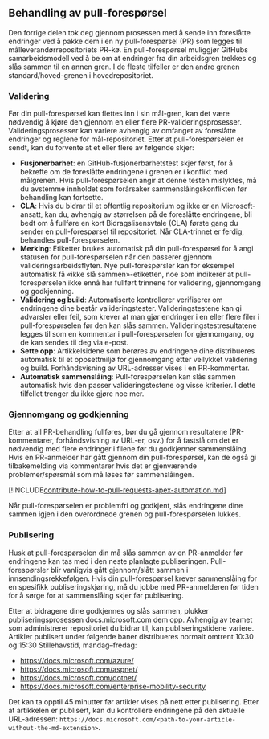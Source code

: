 ## <a name="pull-request-processing"></a>Behandling av pull-forespørsel

Den forrige delen tok deg gjennom prosessen med å sende inn foreslåtte endringer ved å pakke dem i en ny pull-forespørsel (PR) som legges til målleverandørrepositoriets PR-kø. En pull-forespørsel muliggjør GitHubs samarbeidsmodell ved å be om at endringer fra din arbeidsgren trekkes og slås sammen til en annen gren. I de fleste tilfeller er den andre grenen standard/hoved-grenen i hovedrepositoriet.

### <a name="validation"></a>Validering

Før din pull-forespørsel kan flettes inn i sin mål-gren, kan det være nødvendig å kjøre den gjennom en eller flere PR-valideringsprosesser. Valideringsprosesser kan variere avhengig av omfanget av foreslåtte endringer og reglene for mål-repositoriet. Etter at pull-forespørselen er sendt, kan du forvente at et eller flere av følgende skjer:

- **Fusjonerbarhet**: en GitHub-fusjonerbarhetstest skjer først, for å bekrefte om de foreslåtte endringene i grenen er i konflikt med målgrenen. Hvis pull-forespørselen angir at denne testen mislyktes, må du avstemme innholdet som forårsaker sammenslåingskonflikten før behandling kan fortsette.
- **CLA**: Hvis du bidrar til et offentlig repositorium og ikke er en Microsoft-ansatt, kan du, avhengig av størrelsen på de foreslåtte endringene, bli bedt om å fullføre en kort Bidragslisensvtale (CLA) første gang du sender en pull-forespørsel til repositoriet. Når CLA-trinnet er ferdig, behandles pull-forespørselen.
- **Merking**: Etiketter brukes automatisk på din pull-forespørsel for å angi statusen for pull-forespørselen når den passerer gjennom valideringsarbeidsflyten. Nye pull-forespørsler kan for eksempel automatisk få «ikke slå sammen»-etiketten, noe som indikerer at pull-forespørselen ikke ennå har fullført trinnene for validering, gjennomgang og godkjenning.
- **Validering og build**: Automatiserte kontrollerer verifiserer om endringene dine består valideringstester. Valideringstestene kan gi advarsler eller feil, som krever at man gjør endringer i en eller flere filer i pull-forespørselen før den kan slås sammen. Valideringstestresultatene legges til som en kommentar i pull-forespørselen for gjennomgang, og de kan sendes til deg via e-post.
- **Sette opp**: Artikkelsidene som berøres av endringene dine distribueres automatisk til et oppsettmiljø for gjennomgang etter vellykket validering og build. Forhåndsvisning av URL-adresser vises i en PR-kommentar.
- **Automatisk sammenslåing**: Pull-forespørselen kan slås sammen automatisk hvis den passer valideringstestene og visse kriterier. I dette tilfellet trenger du ikke gjøre noe mer.

### <a name="review-and-sign-off"></a>Gjennomgang og godkjenning

Etter at all PR-behandling fullføres, bør du gå gjennom resultatene (PR-kommentarer, forhåndsvisning av URL-er, osv.) for å fastslå om det er nødvendig med flere endringer i filene før du godkjenner sammenslåing. Hvis en PR-anmelder har gått gjennom din pull-forespørsel, kan de også gi tilbakemelding via kommentarer hvis det er gjenværende problemer/spørsmål som må løses før sammenslåingen.

[!INCLUDE[contribute-how-to-pull-requests-apex-automation.md](contribute-how-to-pull-requests-apex-automation.md)]

Når pull-forespørselen er problemfri og godkjent, slås endringene dine sammen igjen i den overordnede grenen og pull-forespørselen lukkes.

### <a name="publishing"></a>Publisering

Husk at pull-forespørselen din må slås sammen av en PR-anmelder før endringene kan tas med i den neste planlagte publiseringen. Pull-forespørsler blir vanligvis gått gjennom/slått sammen i innsendingsrekkefølgen. Hvis din pull-forespørsel krever sammenslåing for en spesifikk publiseringskjøring, må du jobbe med PR-anmelderen før tiden for å sørge for at sammenslåing skjer før publisering.

Etter at bidragene dine godkjennes og slås sammen, plukker publiseringsprosessen docs.microsoft.com dem opp. Avhengig av teamet som administrerer repositoriet du bidrar til, kan publiseringstidene variere. Artikler publisert under følgende baner distribueres normalt omtrent 10:30 og 15:30 Stillehavstid, mandag–fredag:

- https://docs.microsoft.com/azure/
- https://docs.microsoft.com/aspnet/
- https://docs.microsoft.com/dotnet/
- https://docs.microsoft.com/enterprise-mobility-security

Det kan ta opptil 45 minutter før artikler vises på nett etter publisering. Etter at artikkelen er publisert, kan du kontrollere endringene på den aktuelle URL-adressen: `https://docs.microsoft.com/<path-to-your-article-without-the-md-extension>`.
